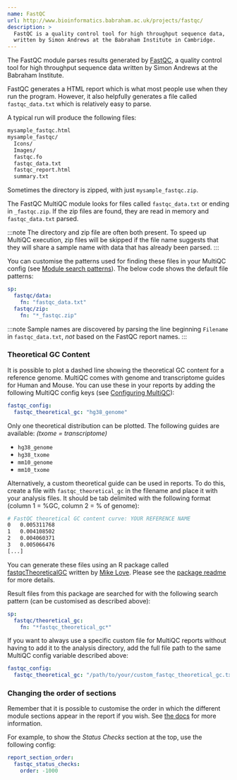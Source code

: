 ```yaml
---
name: FastQC
url: http://www.bioinformatics.babraham.ac.uk/projects/fastqc/
description: >
  FastQC is a quality control tool for high throughput sequence data,
  written by Simon Andrews at the Babraham Institute in Cambridge.
---
```


The FastQC module parses results generated by
[FastQC](http://www.bioinformatics.babraham.ac.uk/projects/fastqc/),
a quality control tool for high throughput sequence data written
by Simon Andrews at the Babraham Institute.

FastQC generates a HTML report which is what most people use when
they run the program. However, it also helpfully generates a file
called `fastqc_data.txt` which is relatively easy to parse.

A typical run will produce the following files:

```txt
mysample_fastqc.html
mysample_fastqc/
  Icons/
  Images/
  fastqc.fo
  fastqc_data.txt
  fastqc_report.html
  summary.txt
```

Sometimes the directory is zipped, with just `mysample_fastqc.zip`.

The FastQC MultiQC module looks for files called `fastqc_data.txt`
or ending in `_fastqc.zip`. If the zip files are found, they are
read in memory and `fastqc_data.txt` parsed.

:::note
The directory and zip file are often both present. To speed
up MultiQC execution, zip files will be skipped if the file name suggests
that they will share a sample name with data that has already been parsed.
:::

You can customise the patterns used for finding these files in your
MultiQC config (see [Module search patterns](#module-search-patterns)).
The below code shows the default file patterns:

```yaml
sp:
  fastqc/data:
    fn: "fastqc_data.txt"
  fastqc/zip:
    fn: "*_fastqc.zip"
```
:::note
Sample names are discovered by parsing the line beginning
`Filename` in `fastqc_data.txt`, _not_ based on the FastQC report names.
:::

### Theoretical GC Content

It is possible to plot a dashed line showing the theoretical GC content for a
reference genome. MultiQC comes with genome and transcriptome guides for Human
and Mouse. You can use these in your reports by adding the following MultiQC
config keys (see [Configuring MultiQC](http://multiqc.info/docs/#configuring-multiqc)):

```yaml
fastqc_config:
  fastqc_theoretical_gc: "hg38_genome"
```

Only one theoretical distribution can be plotted.
The following guides are available: _(txome = transcriptome)_

- `hg38_genome`
- `hg38_txome`
- `mm10_genome`
- `mm10_txome`

Alternatively, a custom theoretical guide can be used in reports. To do this,
create a file with `fastqc_theoretical_gc` in the filename and place it with your
analysis files. It should be tab delimited with the following format (column 1 = %GC,
column 2 = % of genome):

```bash
# FastQC theoretical GC content curve: YOUR REFERENCE NAME
0	0.005311768
1	0.004108502
2	0.004060371
3	0.005066476
[...]
```

You can generate these files using an R package called
[fastqcTheoreticalGC](https://github.com/mikelove/fastqcTheoreticalGC)
written by [Mike Love](https://github.com/mikelove).
Please see the [package readme](https://github.com/mikelove/fastqcTheoreticalGC)
for more details.

Result files from this package are searched for with the following search pattern
(can be customised as described above):

```yaml
sp:
  fastqc/theoretical_gc:
    fn: "*fastqc_theoretical_gc*"
```

If you want to always use a specific custom file for MultiQC reports without having to
add it to the analysis directory, add the full file path to the same MultiQC config
variable described above:

```yaml
fastqc_config:
  fastqc_theoretical_gc: "/path/to/your/custom_fastqc_theoretical_gc.txt"
```

### Changing the order of sections

Remember that it is possible to customise the order in which the different module sections appear
in the report if you wish.
See [the docs](https://multiqc.info/docs/#order-of-module-and-module-subsection-output) for more information.

For example, to show the _Status Checks_ section at the top, use the following config:

```yaml
report_section_order:
  fastqc_status_checks:
    order: -1000
```
